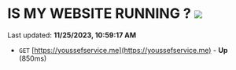 # IS MY WEBSITE RUNNING ? [![](https://img.shields.io/static/v1?label=Sponsor&message=%E2%9D%A4&logo=GitHub&color=%23fe8e86)](https://github.com/sponsors/<username>)

Last updated: **11/25/2023, 10:59:17 AM**

- `GET` [https://youssefservice.me](https://youssefservice.me) - **Up** (850ms)
